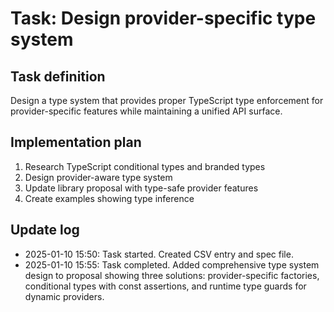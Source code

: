 # Task: Design provider-specific type system

## Task definition

Design a type system that provides proper TypeScript type enforcement for provider-specific features while maintaining a unified API surface.

## Implementation plan

1. Research TypeScript conditional types and branded types
2. Design provider-aware type system
3. Update library proposal with type-safe provider features
4. Create examples showing type inference

## Update log

- 2025-01-10 15:50: Task started. Created CSV entry and spec file.
- 2025-01-10 15:55: Task completed. Added comprehensive type system design to proposal showing three solutions: provider-specific factories, conditional types with const assertions, and runtime type guards for dynamic providers.
